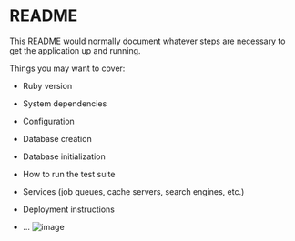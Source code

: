 # README

This README would normally document whatever steps are necessary to get the
application up and running.

Things you may want to cover:

* Ruby version

* System dependencies

* Configuration

* Database creation

* Database initialization

* How to run the test suite

* Services (job queues, cache servers, search engines, etc.)

* Deployment instructions

* ...
![image](https://user-images.githubusercontent.com/63000283/150456248-141ad1b0-0aaa-40dd-aa46-3b7d114fd068.png)

